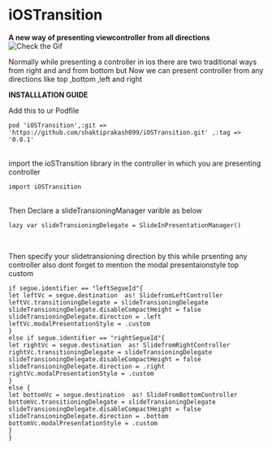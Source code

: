 # iOSTransition
**A new way of presenting viewcontroller from all directions**<br/>
![Check the Gif](http://g.recordit.co/MRtDtMsJW4.gif)

Normally while presenting a controller in ios there are two traditional ways from right and and from bottom but Now we can present controller from any directions  like top ,bottom ,left and right

**INSTALLLATION GUIDE**

Add this to ur Podfile
<br/>
```
pod 'iOSTransition',:git => 'https://github.com/shaktiprakash099/iOSTransition.git' ,:tag => '0.0.1'
```
<br/>
import the ioSTransition library in the controller in which you are presenting controller  

```
import iOSTransition
```
<br/>
Then Declare a slideTransioningManager varible as below
<br/>

```
lazy var slideTransioningDelegate = SlideInPresentationManager()
```
<br/>

Then specify  your slidetransioning  direction  by this while prsenting any controller also dont forget to mention the modal presentaionstyle top custom
<br/>

```override func prepare(for segue: UIStoryboardSegue, sender: Any?) {
if segue.identifier == "leftSegueId"{
let leftVc = segue.destination  as! SlidefromLeftController
leftVc.transitioningDelegate = slideTransioningDelegate
slideTransioningDelegate.disableCompactHeight = false
slideTransioningDelegate.direction = .left
leftVc.modalPresentationStyle = .custom
}
else if segue.identifier == "rightSegueId"{
let rightVc = segue.destination  as! SlidefromRightController
rightVc.transitioningDelegate = slideTransioningDelegate
slideTransioningDelegate.disableCompactHeight = false
slideTransioningDelegate.direction = .right
rightVc.modalPresentationStyle = .custom
}
else {
let bottomVc = segue.destination  as! SlideFromBottomController
bottomVc.transitioningDelegate = slideTransioningDelegate
slideTransioningDelegate.disableCompactHeight = false
slideTransioningDelegate.direction = .bottom
bottomVc.modalPresentationStyle = .custom
}
}
```



